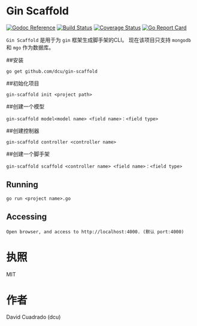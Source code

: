 # Gin Scaffold

[![Godoc Reference](https://godoc.org/github.com/dcu/gin-scaffold?status.svg)](http://godoc.org/github.com/dcu/gin-scaffold)
[![Build Status](https://travis-ci.org/dcu/gin-scaffold.svg?branch=master)](https://travis-ci.org/dcu/gin-scaffold)
[![Coverage Status](https://coveralls.io/repos/github/mattn/go-colorable/badge.svg?branch=master)](https://coveralls.io/github/dcu/gin-scaffold?branch=master)
[![Go Report Card](https://goreportcard.com/badge/dcu/gin-scaffold)](https://goreportcard.com/report/dcu/gin-scaffold)

`Gin Scaffold` 是用于为 `gin` 框架生成脚手架的CLI。
现在该项目只支持 `mongodb` 和 `mgo` 作为数据库。

##安装

	go get github.com/dcu/gin-scaffold


##初始化项目

	gin-scaffold init <project path>

##创建一个模型

	gin-scaffold model<model name> <field name>：<field type>

##创建控制器

	gin-scaffold controller <controller name>

##创建一个脚手架

	gin-scaffold scaffold <controller name> <field name>：<field type>

## Running

	go run <project name>.go

## Accessing

	Open browser, and access to http://localhost:4000. (默认 port:4000)

# 执照

MIT

# 作者

David Cuadrado (dcu)

